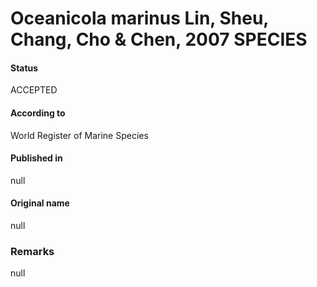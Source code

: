 # Oceanicola marinus Lin, Sheu, Chang, Cho & Chen, 2007 SPECIES

#### Status
ACCEPTED

#### According to
World Register of Marine Species

#### Published in
null

#### Original name
null

### Remarks
null